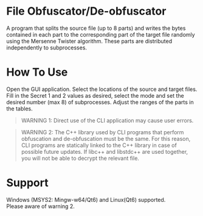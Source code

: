 # File Obfuscator/De-obfuscator

A program that splits the source file (up to 8 parts) and writes the bytes contained in each part to the corresponding part of the target file randomly using the Mersenne Twister algorithm. These parts are distributed independently to subprocesses.

# How To Use

Open the GUI application. Select the locations of the source and target files. Fill in the Secret 1 and 2 values as desired, select the mode and set the desired number (max 8) of subprocesses. Adjust the ranges of the parts in the tables.

> WARNING 1: Direct use of the CLI application may cause user errors.

> WARNING 2: The C++ library used by CLI programs that perform obfuscation and de-obfuscation must be the same. For this reason, CLI programs are statically linked to the C++ library in case of possible future updates. If libc++ and libstdc++ are used together, you will not be able to decrypt the relevant file.

# Support

Windows (MSYS2: Mingw-w64/Qt6) and Linux(Qt6) supported.\
Please aware of warning 2.
